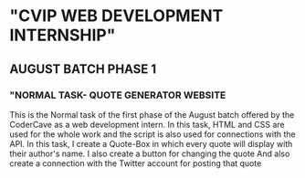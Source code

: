   # "CVIP WEB DEVELOPMENT INTERNSHIP"
  ## AUGUST BATCH PHASE 1
  ### "NORMAL TASK- QUOTE GENERATOR WEBSITE
  This is the Normal task of the first phase of the August batch offered by the CoderCave as a web development intern.
  In this task, HTML and CSS are used for the whole work and the script is also used for connections with the API.
  In this task, I create a Quote-Box in which every quote will display with their author's name.
  I also create a button for changing the quote
  And also create a connection with the Twitter account for posting that quote  
  

